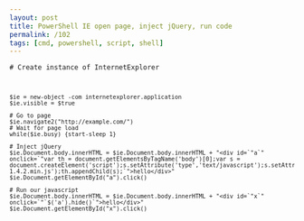```yaml
---
layout: post
title: PowerShell IE open page, inject jQuery, run code
permalink: /102
tags: [cmd, powershell, script, shell]
---
```


<code># Create instance of InternetExplorer

    $ie = new-object -com internetexplorer.application
    $ie.visible = $true

    # Go to page
    $ie.navigate2("http://example.com/")
    # Wait for page load
    while($ie.busy) {start-sleep 1}

    # Inject jQuery
    $ie.Document.body.innerHTML = $ie.Document.body.innerHTML + "<div id=`"a`" onclick=`"var th = document.getElementsByTagName('body')[0];var s = document.createElement('script');s.setAttribute('type','text/javascript');s.setAttribute('src','http://code.jquery.com/jquery-1.4.2.min.js');th.appendChild(s);`">hello</div>"
    $ie.Document.getElementById("a").click()

    # Run our javascript
    $ie.Document.body.innerHTML = $ie.Document.body.innerHTML + "<div id=`"x`" onclick=`"`$('a').hide()`">hello</div>"
    $ie.Document.getElementById("x").click()

